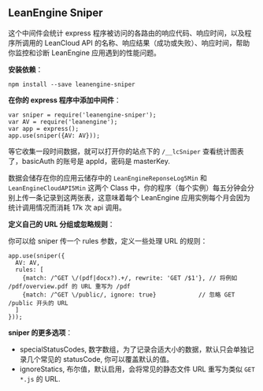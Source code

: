 ## LeanEngine Sniper

这个中间件会统计 express 程序被访问的各路由的响应代码、响应时间，以及程序所调用的 LeanCloud API 的名称、响应结果（成功或失败）、响应时间，帮助你监控和诊断 LeanEngine 应用遇到的性能问题。

**安装依赖**：

    npm install --save leanengine-sniper

**在你的 express 程序中添加中间件**：

    var sniper = require('leanengine-sniper');
    var AV = require('leanengine');
    var app = express();
    app.use(sniper({AV: AV}));

等它收集一段时间数据，就可以打开你的站点下的 `/__lcSniper` 查看统计图表了，basicAuth 的账号是 appId，密码是 masterKey.

数据会储存在你的应用云储存中的 `LeanEngineReponseLog5Min` 和 `LeanEngineCloudAPI5Min` 这两个 Class 中，你的程序（每个实例）每五分钟会分别上传一条记录到这两张表，这意味着每个 LeanEngine 应用实例每个月会因为统计调用情况而消耗 17k 次 api 调用。

**定义自己的 URL 分组或忽略规则**：

你可以给 sniper 传一个 rules 参数，定义一些处理 URL 的规则：

    app.use(sniper({
      AV: AV,
      rules: [
        {match: /^GET \/(pdf|docx?).+/, rewrite: 'GET /$1'}, // 将例如 /pdf/overview.pdf 的 URL 重写为 /pdf
        {match: /^GET \/public/, ignore: true}            // 忽略 GET /public 开头的 URL
      ]
    }));

**sniper 的更多选项**：

* specialStatusCodes, 数字数组，为了记录合适大小的数据，默认只会单独记录几个常见的 statusCode, 你可以覆盖默认的值。
* ignoreStatics, 布尔值，默认启用，会将常见的静态文件 URL 重写为类似 `GET *.js` 的 URL.
